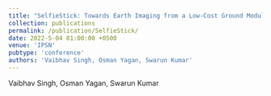 ```yaml
---
title: "SelfieStick: Towards Earth Imaging from a Low-Cost Ground Module Using LEO Satellites"
collection: publications
permalink: /publication/SelfieStick/
date: 2022-5-04 01:00:00 +0500
venue: 'IPSN'
pubtype: 'conference'
authors: 'Vaibhav Singh, Osman Yagan, Swarun Kumar'
---
```

Vaibhav Singh, Osman Yagan, Swarun Kumar
